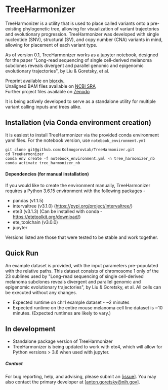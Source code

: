 # TreeHarmonizer

TreeHarmonizer is a utility that is used to place called variants onto a pre-existing phylogenetic tree, allowing for visualization of variant trajectories and evolutionary progression. TreeHarmonizer was developed with single nucleotide (SNV), structural (SV), and copy number (CNA) variants in mind, allowing for placement of each variant type.

As of version 0.1, TreeHarmonizer works as a jupyter notebook, designed for the paper "Long-read sequencing of single cell-derived melanoma subclones reveals divergent and parallel genomic and epigenomic evolutionary trajectories", by Liu & Goretsky, et al. 

Preprint available on [biorxiv.](https://www.biorxiv.org/content/10.1101/2025.08.28.672865v1) \
Unaligned BAM files available on [NCBI SRA](https://www.ncbi.nlm.nih.gov/bioproject/1307171) \
Further project files available on [Zenodo](https://doi.org/10.5281/zenodo.16883901)

It is being actively developed to serve as a standalone utility for multiple variant calling inputs and trees alike.

## Installation (via Conda environment creation)

It is easiest to install TreeHarmonizer via the provided conda environment yaml files.
For the notebook version, use `notebook_environment.yml`

```
git clone git@github.com:KolmogorovLab/TreeHarmonizer.git
cd TreeHarmonizer
conda env create -f notebook_environment.yml -n tree_harmonizer_nb
conda activate tree_harmonizer_nb
```

#### Dependencies (for manual installation)

If you would like to create the environment manually, TreeHarmonizer requires a Python 3.6.15 environment with the following packages -
* pandas (v1.1.5)
* intervaltree (v3.1.0) (https://pypi.org/project/intervaltree/)
* ete3 (v3.1.3) (Can be installed with conda - https://etetoolkit.org/download/)
* ete_toolchain (v3.0.0)
* jupyter

Versions listed are those that were tested to be stable and work together.

## Quick Run

An example dataset is provided, with the input parameters pre-populated with the relative paths. This dataset consists of chromosome 1 only of the 23 sublines used by "Long-read sequencing of single cell-derived melanoma subclones reveals divergent and parallel genomic and epigenomic evolutionary trajectories", by Liu & Goretsky, et al. All cells can be executed without any changes.

* Expected runtime on chr1 example dataset - ~2 minutes
* Expected runtime on the entire mouse melanoma cell line dataset is ~10 minutes.
(Expected runtimes are likely to vary.)

## In development
* Standalone package version of TreeHarmonizer
* TreeHarmonizer is being updated to work with ete4, which will allow for Python versions > 3.6 when used with jupyter.

##### Contact

For bug reporting, help, and advising, please submit an [[issue](https://github.com/KolmogorovLab/TreeHarmonizer/issues)]. You may also contact the primary developer at [[anton.goretsky@nih.gov](mailto:anton.goretsky@nih.gov)].